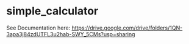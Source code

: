 # simple_calculator

See Documentation here:
https://drive.google.com/drive/folders/1QN-3apa3j84zdUTFL3u2hab-SWY_5CMs?usp=sharing

